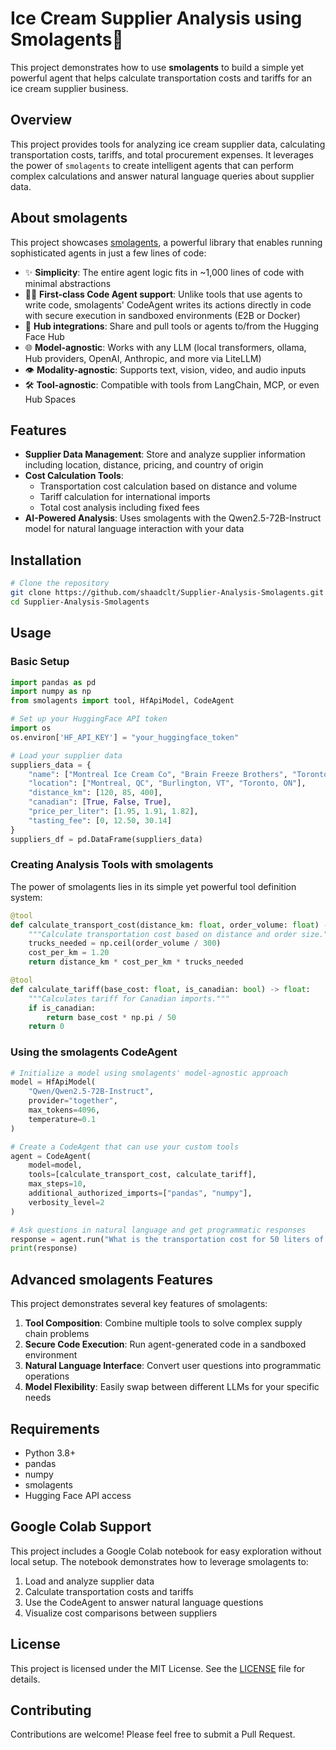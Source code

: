 # Ice Cream Supplier Analysis using Smolagents🍦

This project demonstrates how to use **smolagents** to build a simple yet powerful agent that helps calculate transportation costs and tariffs for an ice cream supplier business.

## Overview

This project provides tools for analyzing ice cream supplier data, calculating transportation costs, tariffs, and total procurement expenses. It leverages the power of `smolagents` to create intelligent agents that can perform complex calculations and answer natural language queries about supplier data.

## About smolagents

This project showcases [smolagents](https://github.com/huggingface/smolagents), a powerful library that enables running sophisticated agents in just a few lines of code:

- ✨ **Simplicity**: The entire agent logic fits in ~1,000 lines of code with minimal abstractions
- 🧑‍💻 **First-class Code Agent support**: Unlike tools that use agents to write code, smolagents' CodeAgent writes its actions directly in code with secure execution in sandboxed environments (E2B or Docker)
- 🤗 **Hub integrations**: Share and pull tools or agents to/from the Hugging Face Hub
- 🌐 **Model-agnostic**: Works with any LLM (local transformers, ollama, Hub providers, OpenAI, Anthropic, and more via LiteLLM)
- 👁️ **Modality-agnostic**: Supports text, vision, video, and audio inputs
- 🛠️ **Tool-agnostic**: Compatible with tools from LangChain, MCP, or even Hub Spaces

## Features

- **Supplier Data Management**: Store and analyze supplier information including location, distance, pricing, and country of origin
- **Cost Calculation Tools**: 
  - Transportation cost calculation based on distance and volume
  - Tariff calculation for international imports
  - Total cost analysis including fixed fees
- **AI-Powered Analysis**: Uses smolagents with the Qwen2.5-72B-Instruct model for natural language interaction with your data

## Installation

```bash
# Clone the repository
git clone https://github.com/shaadclt/Supplier-Analysis-Smolagents.git
cd Supplier-Analysis-Smolagents
```

## Usage

### Basic Setup

```python
import pandas as pd
import numpy as np
from smolagents import tool, HfApiModel, CodeAgent

# Set up your HuggingFace API token
import os
os.environ['HF_API_KEY'] = "your_huggingface_token"

# Load your supplier data
suppliers_data = {
    "name": ["Montreal Ice Cream Co", "Brain Freeze Brothers", "Toronto Gelato Ltd"],
    "location": ["Montreal, QC", "Burlington, VT", "Toronto, ON"],
    "distance_km": [120, 85, 400],
    "canadian": [True, False, True],
    "price_per_liter": [1.95, 1.91, 1.82],
    "tasting_fee": [0, 12.50, 30.14]
}
suppliers_df = pd.DataFrame(suppliers_data)
```

### Creating Analysis Tools with smolagents

The power of smolagents lies in its simple yet powerful tool definition system:

```python
@tool
def calculate_transport_cost(distance_km: float, order_volume: float) -> float:
    """Calculate transportation cost based on distance and order size."""
    trucks_needed = np.ceil(order_volume / 300)
    cost_per_km = 1.20
    return distance_km * cost_per_km * trucks_needed

@tool
def calculate_tariff(base_cost: float, is_canadian: bool) -> float:
    """Calculates tariff for Canadian imports."""
    if is_canadian:
        return base_cost * np.pi / 50
    return 0
```

### Using the smolagents CodeAgent

```python
# Initialize a model using smolagents' model-agnostic approach
model = HfApiModel(
    "Qwen/Qwen2.5-72B-Instruct",
    provider="together",
    max_tokens=4096,
    temperature=0.1
)

# Create a CodeAgent that can use your custom tools
agent = CodeAgent(
    model=model,
    tools=[calculate_transport_cost, calculate_tariff],
    max_steps=10,
    additional_authorized_imports=["pandas", "numpy"],
    verbosity_level=2
)

# Ask questions in natural language and get programmatic responses
response = agent.run("What is the transportation cost for 50 liters of ice cream over 10 kilometers?")
print(response)
```

## Advanced smolagents Features

This project demonstrates several key features of smolagents:

1. **Tool Composition**: Combine multiple tools to solve complex supply chain problems
2. **Secure Code Execution**: Run agent-generated code in a sandboxed environment
3. **Natural Language Interface**: Convert user questions into programmatic operations
4. **Model Flexibility**: Easily swap between different LLMs for your specific needs

## Requirements

- Python 3.8+
- pandas
- numpy
- smolagents
- Hugging Face API access

## Google Colab Support

This project includes a Google Colab notebook for easy exploration without local setup. The notebook demonstrates how to leverage smolagents to:

1. Load and analyze supplier data
2. Calculate transportation costs and tariffs
3. Use the CodeAgent to answer natural language questions
4. Visualize cost comparisons between suppliers

## License

This project is licensed under the MIT License. See the [LICENSE](LICENSE.txt) file for details.

## Contributing

Contributions are welcome! Please feel free to submit a Pull Request.
